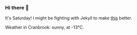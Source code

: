 ### Hi there :wave:

It's Saturday! I might be fighting with Jekyll to make [this](https://swissclubtoronto.ca) better.

Weather in Cranbrook: sunny, at -13°C.
